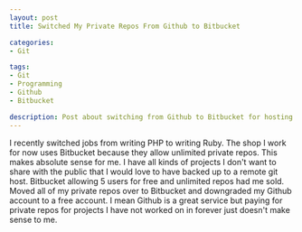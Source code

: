 ```yaml
---
layout: post
title: Switched My Private Repos From Github to Bitbucket

categories: 
- Git

tags:
- Git
- Programming
- Github
- Bitbucket

description: Post about switching from Github to Bitbucket for hosting my private git repos
---
```


I recently switched jobs from writing PHP to writing Ruby.
The shop I work for now uses Bitbucket because they allow unlimited private repos.
This makes absolute sense for me. I have all kinds of projects I don't want to share
with the public that I would love to have backed up to a remote git host.
Bitbucket allowing 5 users for free and unlimited repos had me sold. Moved all
of my private repos over to Bitbucket and downgraded my Github account to a free
account. I mean Github is a great service but paying for private repos for projects
I have not worked on in forever just doesn't make sense to me.
